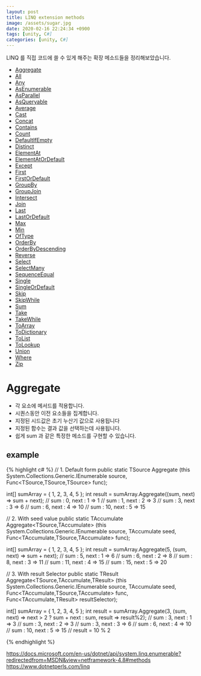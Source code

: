 ```yaml
---
layout: post
title: LINQ extension methods
image: /assets/sugar.jpg
date: 2020-02-16 22:24:34 +0900
tags: [unity, C#]
categories: [unity, C#]
---
```


LINQ 를 직접 코드에 쓸 수 있게 해주는 확장 메소드들을 정리해보았습니다.

- [Aggregate](#aggregate)
- [All](#all)
- [Any](#any)
- [AsEnumerable](#asEnumerable)
- [AsParallel](#asParallel)
- [AsQueryable](#asQueryable)
- [Average](#average)
- [Cast](#cast)
- [Concat](#concat)
- [Contains](#contains)
- [Count](#count)
- [DefaultIfEmpty](#defaultIfEmpty)
- [Distinct](#distinct)
- [ElementAt](#elementAt)
- [ElementAtOrDefault](#elementAtOrDefault)
- [Except](#except)
- [First](#first)
- [FirstOrDefault](#firstOrDefault)
- [GroupBy](#groupBy)
- [GroupJoin](#groupJoin)
- [Intersect](#intersect)
- [Join](#join)
- [Last](#last)
- [LastOrDefault](#lastOrDefault)
- [Max](#max)
- [Min](#min)
- [OfType](#ofType)
- [OrderBy](#orderBy)
- [OrderByDescending](#orderByDescending)
- [Reverse](#reverse)
- [Select](#select)
- [SelectMany](#selectMany)
- [SequenceEqual](#sequenceEqual)
- [Single](#single)
- [SingleOrDefault](#singleOrDefault)
- [Skip](#skip)
- [SkipWhile](#skipWhile)
- [Sum](#sum)
- [Take](#take)
- [TakeWhile](#takeWhile)
- [ToArray](#toArray)
- [ToDictionary](#toDictionary)
- [ToList](#toList)
- [ToLookup](#toLookup)
- [Union](#union)
- [Where](#where)
- [Zip](#zip)

# Aggregate

- 각 요소에 메서드를 적용합니다.
- 시퀀스동안 이전 요소들을 집계합니다.
- 지정된 시드값은 초기 누산기 값으로 사용됩니다
- 지정된 함수는 결과 값을 선택하는데 사용됩니다.
- 쉽게 sum 과 같은 특정한 메소드를 구현할 수 있습니다.

## example

{% highlight c# %}
// 1. Default form
public static TSource Aggregate<TSource> (this System.Collections.Generic.IEnumerable<TSource> source, Func<TSource,TSource,TSource> func);

int[] sumArray = { 1, 2, 3, 4, 5 };
int result = sumArray.Aggregate((sum, next) => sum + next);
// sum : 0, next : 1 => 1
// sum : 1, next : 2 => 3
// sum : 3, next : 3 => 6
// sum : 6, next : 4 => 10
// sum : 10, next : 5 => 15

// 2. With seed value
public static TAccumulate Aggregate<TSource,TAccumulate> (this System.Collections.Generic.IEnumerable<TSource> source, TAccumulate seed, Func<TAccumulate,TSource,TAccumulate> func);

int[] sumArray = { 1, 2, 3, 4, 5 };
int result = sumArray.Aggregate(5, (sum, next) => sum + next);
// sum : 5, next : 1 => 6
// sum : 6, next : 2 => 8
// sum : 8, next : 3 => 11
// sum : 11, next : 4 => 15
// sum : 15, next : 5 => 20

// 3. With result Selector
public static TResult Aggregate<TSource,TAccumulate,TResult> (this System.Collections.Generic.IEnumerable<TSource> source, TAccumulate seed, Func<TAccumulate,TSource,TAccumulate> func, Func<TAccumulate,TResult> resultSelector);

int[] sumArray = { 1, 2, 3, 4, 5 };
int result = sumArray.Aggregate(3, (sum, next) => next > 2 ? sum + next : sum, result => result%2);
// sum : 3, next : 1 => 3
// sum : 3, next : 2 => 3
// sum : 3, next : 3 => 6
// sum : 6, next : 4 => 10
// sum : 10, next : 5 => 15
// result = 10 % 2

{% endhighlight %}

https://docs.microsoft.com/en-us/dotnet/api/system.linq.enumerable?redirectedfrom=MSDN&view=netframework-4.8#methods
https://www.dotnetperls.com/linq